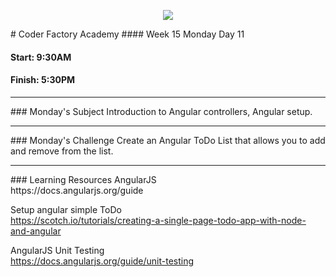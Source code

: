 <p align="center"><img src="https://github.com/coder-factory-academy/cf-guidline-css/blob/master/CFA.png"></p>
# Coder Factory Academy
#### Week 15 Monday Day 11

#### Start: 9:30AM
#### Finish: 5:30PM
<hr>
### Monday's Subject
Introduction to Angular controllers, Angular setup.

<hr>
### Monday's Challenge
Create an Angular ToDo List that allows you to add and remove from the list.

<hr>
### Learning Resources
AngularJS <br>
https://docs.angularjs.org/guide

Setup angular simple ToDo <br>
https://scotch.io/tutorials/creating-a-single-page-todo-app-with-node-and-angular

AngularJS Unit Testing <br>
https://docs.angularjs.org/guide/unit-testing
